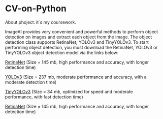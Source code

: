 # CV-on-Python
About phoject: it`s my coursework.

ImageAI provides very convenient and powerful methods to perform object detection on images and extract each object from the image. The object detection class supports RetinaNet, YOLOv3 and TinyYOLOv3. To start performing object detection, you must download the RetinaNet, YOLOv3 or TinyYOLOv3 object detection model via the links below:

[RetinaNet](https://github.com/OlafenwaMoses/ImageAI/releases/download/1.0/resnet50_coco_best_v2.0.1.h5) (Size = 145 mb, high performance and accuracy, with longer detection time)

[YOLOv3](https://github.com/OlafenwaMoses/ImageAI/releases/download/1.0/yolo.h5) (Size = 237 mb, moderate performance and accuracy, with a moderate detection time)

[TinyYOLOv3](https://github.com/OlafenwaMoses/ImageAI/releases/download/1.0/yolo-tiny.h5) (Size = 34 mb, optimized for speed and moderate performance, with fast detection time)

[RetinaNet](https://github.com/OlafenwaMoses/ImageAI/releases/download/1.0/resnet50_coco_best_v2.0.1.h5) (Size = 145 mb, high performance and accuracy, with longer detection time)
